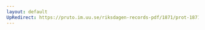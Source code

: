 ```yaml
---
layout: default
UpRedirect: https://pruto.im.uu.se/riksdagen-records-pdf/1871/prot-1871--ak--502/prot-1871--ak--502_000.pdf
---
```

